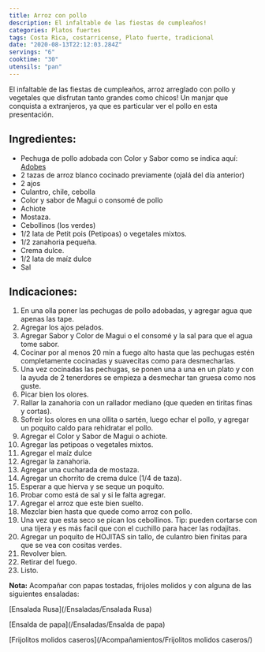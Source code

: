 ```yaml
---
title: Arroz con pollo
description: El infaltable de las fiestas de cumpleaños!
categories: Platos fuertes
tags: Costa Rica, costarricense, Plato fuerte, tradicional
date: "2020-08-13T22:12:03.284Z"
servings: "6"
cooktime: "30"
utensils: "pan"
---
```

El infaltable de las fiestas de cumpleaños, arroz arreglado con pollo y vegetales que disfrutan tanto grandes como chicos! Un manjar que conquista a extranjeros, ya que es particular ver el pollo en esta presentación.

## Ingredientes:

- Pechuga de pollo  adobada con Color y Sabor como se indica aquí: [Adobes](/Adobes/#pollo-sabor)
- 2 tazas de arroz blanco cocinado previamente (ojalá del día anterior)
- 2 ajos
- Culantro, chile, cebolla
- Color y sabor de Magui o consomé de pollo
- Achiote
- Mostaza.
- Cebollinos (los verdes)
- 1/2 lata de Petit pois (Petipoas) o  vegetales mixtos.
- 1/2 zanahoria pequeña.
- Crema dulce.
- 1/2 lata de maíz dulce
- Sal

## Indicaciones:

1. En una olla poner las pechugas de pollo adobadas, y agregar agua que apenas las tape.
2. Agregar los ajos pelados.
3. Agregar Sabor y Color de Magui o el consomé y la sal para que el agua tome sabor.
4. Cocinar por al menos 20 min a fuego alto hasta que las pechugas estén completamente cocinadas y suavecitas como para desmecharlas.
5. Una vez cocinadas las pechugas, se ponen una a una en un plato y con la ayuda de 2 tenerdores se empieza a desmechar tan gruesa como nos guste.
6. Picar bien los olores.
7. Rallar la zanahoria con un rallador mediano (que queden en tiritas finas y cortas).
8. Sofreír los olores en una ollita o sartén, luego echar el pollo, y agregar un poquito caldo para rehidratar el pollo. 
9. Agregar el Color y Sabor de Magui o achiote.
10. Agregar las petipoas o vegetales mixtos.
11. Agregar el maíz dulce
12. Agregar la zanahoria.
13. Agregar una cucharada de mostaza.
14. Agregar un chorrito de crema dulce (1/4 de taza).
15. Esperar a que hierva y se seque un poquito.
16. Probar como está de sal y si le falta agregar.
17. Agregar el arroz que este bien suelto.
18. Mezclar bien hasta que quede como arroz con pollo. 
19. Una vez que esta seco se pican los cebollinos. Tip: pueden cortarse con una tijera y es más facil que con el cuchillo para hacer las rodajitas.
20. Agregar un poquito de HOJITAS sin tallo, de culantro bien finitas para que se vea con cositas verdes.
21. Revolver bien.
22. Retirar del fuego.
23. Listo.

**Nota:** Acompañar con papas tostadas, frijoles molidos y con alguna de las siguientes ensaladas:

[Ensalada Rusa](/Ensaladas/Ensalada Rusa)

[Ensalda de papa](/Ensaladas/Ensalda de papa)

[Frijolitos molidos caseros](/Acompañamientos/Frijolitos molidos caseros/)
